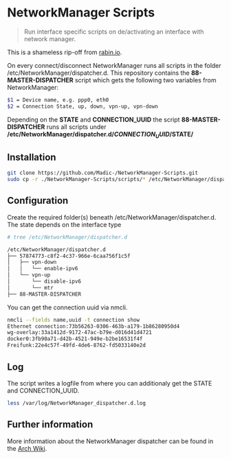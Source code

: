 # NetworkManager Scripts

> Run interface specific scripts on de/activating an interface with network manager.

This is a shameless rip-off from [rabin.io](https://blog.rabin.io/linux/networkmanager-using-dispatcher-d-to-run-scripts-based-on-network-connectivity).

On every connect/disconnect NetworkManager runs all scripts in the folder /etc/NetworkManager/dispatcher.d. This repository contains the **88-MASTER-DISPATCHER** script which gets the following two variables from NetworkManager:

```bash
$1 = Device name, e.g. ppp0, eth0
$2 = Connection State, up, down, vpn-up, vpn-down
```

Depending on the **STATE** and **CONNECTION_UUID** the script **88-MASTER-DISPATCHER** runs all scripts under **/etc/NetworkManager/dispatcher.d/$CONNECTION_UUID/$STATE/**

## Installation

```bash
git clone https://github.com/Madic-/NetworkManager-Scripts.git
sudo cp -r ./NetworkManager-Scripts/scripts/* /etc/NetworkManager/dispatcher.d/
```

## Configuration

Create the required folder(s) beneath /etc/NetworkManager/dispatcher.d. The state depends on the interface type

```bash
# tree /etc/NetworkManager/dispatcher.d

/etc/NetworkManager/dispatcher.d
├── 57874773-c8f2-4c37-966e-6caa756f1c5f
│   ├── vpn-down
│   │   └── enable-ipv6
│   └── vpn-up
│       └── disable-ipv6
│       └── mtr
├── 88-MASTER-DISPATCHER
```

You can get the connection uuid via nmcli.

```bash
nmcli --fields name,uuid -t connection show
Ethernet connection:73b56263-0306-463b-a179-1b86280950d4
wg-overlay:33a1412d-9172-47ac-b79e-d016d41d4721
docker0:3fb90a71-d42b-4521-949e-b2be16531f4f
Freifunk:22e4c57f-49fd-4de6-8762-fd5033140e2d
```

## Log

The script writes a logfile from where you can additionaly get the STATE and CONNECTION_UUID.

```bash
less /var/log/NetworkManager_dispatcher.d.log
```

## Further information

More information about the NetworkManager dispatcher can be found in the [Arch Wiki](https://wiki.archlinux.org/index.php/NetworkManager#Network_services_with_NetworkManager_dispatcher).
